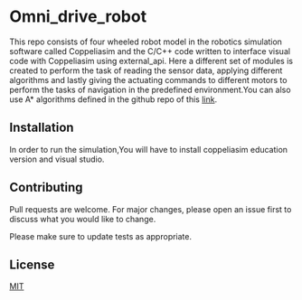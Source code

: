 # Omni_drive_robot
This repo consists of four wheeled robot model in the robotics simulation software called Coppeliasim and the C/C++ code written to interface visual code with Coppeliasim using external_api. Here a different set of modules is created to perform the task of reading the sensor data, applying different algorithms and lastly giving the actuating commands to different motors to perform the tasks of navigation in the predefined environment.You can also use A* algorithms defined in the github repo of this [link](https://github.com/love481/A_Star-Algorithm).


## Installation

In order to run the simulation,You will have to install coppeliasim education version and visual studio.

## Contributing
Pull requests are welcome. For major changes, please open an issue first to discuss what you would like to change.

Please make sure to update tests as appropriate.

## License
[MIT](https://choosealicense.com/licenses/mit/)
